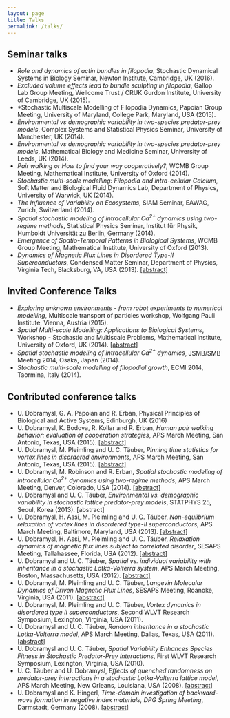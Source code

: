 ```yaml
---
layout: page
title: Talks
permalink: /talks/
---
```


## Seminar talks

* *Role and dynamics of actin bundles in filopodia*, Stochastic Dynamical Systems in Biology Seminar, Newton Institute, Cambridge, UK (2016).
* *Excluded volume effects lead to bundle sculpting in filopodia*, Gallop Lab Group Meeting, Wellcome Trust / CRUK Gurdon Institute, University of Cambridge, UK (2015).
* *Stochastic Multiscale Modelling of Filopodia Dynamics, Papoian Group Meeting, University of Maryland, College Park, Maryland, USA (2015).
* *Environmental vs demographic variability in two-species predator-prey models*,
 Complex Systems and Statistical Physics Seminar, University of Manchester, UK (2014).
* *Environmental vs demographic variability in two-species predator-prey models*,
 Mathematical Biology and Medicine Seminar, University of Leeds, UK (2014).
* *Pair walking or How to find your way cooperatively?*, WCMB Group Meeting,
 Mathematical Institute, University of Oxford (2014).
* *Stochastic multi-scale modelling: Filopodia and intra-cellular Calcium*,
 Soft Matter and Biological Fluid Dynamics Lab, Department of Physics, University of Warwick, UK (2014).
* *The Influence of Variability on Ecosystems*, SIAM Seminar,
 EAWAG, Zurich, Switzerland (2014).
* *Spatial stochastic modeling of intracellular Ca<sup>2+</sup> dynamics using two-regime methods*, Statistical Physics Seminar,
 Institut f&uuml;r Physik, Humboldt Universit&auml;t zu Berlin, Germany (2014).
* *Emergence of Spatio-Temporal Patterns in Biological Systems*, WCMB Group Meeting,
 Mathematical Institute, University of Oxford (2013).
* *Dynamics of Magnetic Flux Lines in Disordered
 Type-II Superconductors*, Condensed Matter Seminar,
 Department of Physics, Virginia Tech, Blacksburg, VA, USA
 (2013). [[abstract]](http://www.phys.vt.edu/~talks/condensed_matter_seminars/Seminars-Spring2013.html#January)

## Invited Conference Talks

* *Exploring unknown environments - from robot experiments to numerical modelling*, Multiscale transport of particles workshop, Wolfgang Pauli Institute, Vienna, Austria (2015).
* *Spatial Multi-scale Modelling: Applications to Biological Systems*, Workshop - Stochastic and Multiscale Problems,
 Mathematical Institute, University of Oxford, UK (2014). [[abstract]](https://sites.google.com/site/stochmultiscale2014/list-of-abstracts)
* *Spatial stochastic modeling of intracellular Ca<sup>2+</sup> dynamics*, JSMB/SMB Meeting 2014, Osaka, Japan (2014).
* *Stochastic multi-scale modelling of filopodial growth*, ECMI 2014,
 Taormina, Italy (2014).

## Contributed conference talks

* U. Dobramysl, G. A. Papoian and R. Erban, Physical Principles of Biological and Active Systems, Edinburgh, UK (2016)
* U. Dobramysl, K. Bodova, R. Kollar and R. Erban, *Human pair walking behavior: evaluation of cooperation strategies*, APS March
 Meeting, San Antonio, Texas, USA (2015).
 [[abstract]](http://meeting.aps.org/Meeting/MAR15/Session/B47.13)
* U. Dobramysl, M. Pleimling and
 U. C. T&auml;uber, *Pinning time statistics for vortex lines in disordered environments*, APS March
 Meeting, San Antonio, Texas, USA (2015).
 [[abstract]](http://meeting.aps.org/Meeting/MAR15/Session/L44.9) 
* U. Dobramysl, M. Robinson and R. Erban, *Spatial stochastic modeling of intracellular Ca<sup>2+</sup> dynamics using two-regime methods*, APS March
 Meeting, Denver, Colorado, USA (2014).
 [[abstract]](http://meetings.aps.org/Meeting/MAR14/Session/T11.9)
* U. Dobramysl and U. C. Täuber, *Environmental
 vs. demographic variability in stochastic lattice
 predator-prey models*, STATPHYS 25, Seoul, Korea (2013).
 [<a heft="http://www.statphys25.org/data/Statphys25%20Abstract%20Book.pdf">abstract</a>]
* U. Dobramysl, H. Assi, M. Pleimling and
 U. C. T&auml;uber, *Non-equlibrium relaxation of vortex
 lines in disordered type-II superconductors*, APS March
 Meeting, Baltimore, Maryland, USA (2013).
 [[abstract]](http://meetings.aps.org/Meeting/MAR13/Event/183625)
* U. Dobramysl, H. Assi, M. Pleimling and
 U. C. T&auml;uber, *Relaxation dynamics of magnetic
 flux lines subject to correlated disorder*, SESAPS
 Meeting, Tallahassee, Florida, USA (2012).
 [[abstract]](http://meetings.aps.org/Meeting/SES12/Event/181584)
* U. Dobramysl and U. C. T&auml;uber, *Spatial
 vs. individual variability with inheritance in a
 stochastic Lotka-Volterra system*, APS March Meeting,
 Boston, Massachusetts, USA (2012).
 [[abstract]](http://meetings.aps.org/Meeting/MAR12/Event/165372)
* U. Dobramysl, M. Pleimling and U. C. T&auml;uber,
 *Langevin Molecular Dynamics of Driven Magnetic Flux
 Lines*, SESAPS Meeting, Roanoke, Virginia, USA (2011).
 [[abstract]](http://meetings.aps.org/Meeting/SES11/Event/156776)
* U. Dobramysl, M. Pleimling and U. C. T&auml;uber,
 *Vortex dynamics in disordered type II superconductors*, Second WLVT Research Symposium, Lexington, Virginia, USA (2011).
* U. Dobramysl and U. C. T&auml;uber, *Random inheritance
 in a stochastic Lotka-Volterra model*, APS March Meeting,
 Dallas, Texas, USA (2011).
 [[abstract]](http://meetings.aps.org/Meeting/MAR11/Event/142938)
* U. Dobramysl and U. C. T&auml;uber,
 *Spatial Variability Enhances Species Fitness in Stochastic Predator-Prey Interactions*, First WLVT Research Symposium, Lexington, Virginia, USA (2010).
* U. C. T&auml;uber and U. Dobramysl, *Effects of
 quenched randomness on predator-prey interactions in a
 stochastic Lotka-Volterra lattice model*, APS March
 Meeting, New Orleans, Louisiana, USA (2008).
 [[abstract]](http://meetings.aps.org/Meeting/MAR08/Event/78613)
* U. Dobramysl and K. Hingerl, *Time-domain investigation
 of backward-wave formation in negative index materials,
 DPG Spring Meeting*, Darmstadt, Germany (2008).
 [[abstract]](http://www.dpg-verhandlungen.de/2008/darmstadt/q43.pdf)
